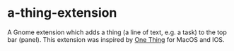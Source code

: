 # a-thing-extension
A Gnome extension which adds a thing (a line of text, e.g. a task) to the top bar (panel).
This extension was inspired by [One Thing](https://sindresorhus.com/one-thing) for MacOS and IOS.